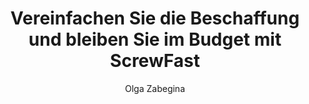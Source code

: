 ---
title: "Vereinfachen Sie die Beschaffung und bleiben Sie im Budget mit ScrewFast"
description: "Erschwingliche, langlebige Werkzeuge für effiziente Bauprojekte"
author: "Olga Zabegina"
role: "Strategische Marketing Managerin"
authorImage: "@/images/blog/anna.avif"
authorImageAlt: "Avatar Beschreibung"
pubDate: 2024-02-18
cardImage: "@/images/blog/post-3.avif"
cardImageAlt: "Seitenansicht eines Arbeiters mit Handschuhen"
readTime: 3
tags: ["beschaffung", "erschwinglich", "effizienz"]
contents: [
        "Die Verwaltung eines Bauprojekts kann überwältigend sein, besonders wenn es um die Beschaffung geht. Deshalb ist ScrewFast darauf verpflichtet, den Prozess zu vereinfachen und Ihre Projekte im Budget zu halten.",
        "Mit unserer Linie erschwinglicher Werkzeuge und Ausrüstung finden Sie alles, was Sie brauchen, ohne das Budget zu sprengen. Unser benutzerzentriertes Design stellt sicher, dass unsere Produkte einfach zu verwenden sind und Ihnen Zeit und Frustration auf der Baustelle ersparen.",
        "Aber Erschwinglichkeit bedeutet nicht, Qualität zu opfern. ScrewFast Produkte sind auf Langlebigkeit gebaut und bieten zuverlässige Leistung und Haltbarkeit, wenn Sie sie am meisten brauchen. Und mit unserer umfassenden Dokumentation und Anleitungen können Sie unsere Produkte nahtlos in Ihren Arbeitsablauf integrieren und Effizienz und Produktivität maximieren.",
        "Ob Sie ein DIY-Enthusiast oder ein erfahrener Auftragnehmer sind, ScrewFast hat die Lösungen, die Sie für Ihren Erfolg benötigen. Erleben Sie den Unterschied selbst und sehen Sie, warum ScrewFast die vertrauenswürdige Wahl für Hardware- und Baubedürfnisse ist."
]
---